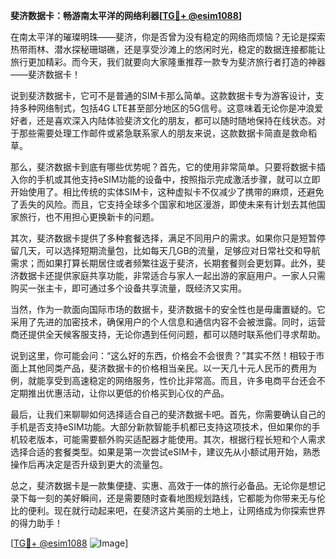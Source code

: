 **斐济数据卡：畅游南太平洋的网络利器[[TG💪+ @esim1088](https://t.me/s/esim1088)]**

在南太平洋的璀璨明珠——斐济，你是否曾为没有稳定的网络而烦恼？无论是探索热带雨林、潜水探秘珊瑚礁，还是享受沙滩上的悠闲时光，稳定的数据连接都能让旅行更加精彩。而今天，我们就要向大家隆重推荐一款专为斐济旅行者打造的神器——斐济数据卡！

说到斐济数据卡，它可不是普通的SIM卡那么简单。这款数据卡专为游客设计，支持多种网络制式，包括4G LTE甚至部分地区的5G信号。这意味着无论你是冲浪爱好者，还是喜欢深入内陆体验斐济文化的朋友，都可以随时随地保持在线状态。对于那些需要处理工作邮件或紧急联系家人的朋友来说，这款数据卡简直是救命稻草。

那么，斐济数据卡到底有哪些优势呢？首先，它的使用非常简单。只要将数据卡插入你的手机或其他支持eSIM功能的设备中，按照指示完成激活步骤，就可以立即开始使用了。相比传统的实体SIM卡，这种虚拟卡不仅减少了携带的麻烦，还避免了丢失的风险。而且，它支持全球多个国家和地区漫游，即使未来有计划去其他国家旅行，也不用担心更换新卡的问题。

其次，斐济数据卡提供了多种套餐选择，满足不同用户的需求。如果你只是短暂停留几天，可以选择短期流量包，比如每天几GB的流量，足够应对日常社交和导航需求；而如果打算长期居住或者频繁往返于斐济，长期套餐则会更划算。此外，斐济数据卡还提供家庭共享功能，非常适合与家人一起出游的家庭用户。一家人只需购买一张主卡，即可通过多个设备共享流量，既经济又实用。

当然，作为一款面向国际市场的数据卡，斐济数据卡的安全性也是毋庸置疑的。它采用了先进的加密技术，确保用户的个人信息和通信内容不会被泄露。同时，运营商还提供全天候客服支持，无论你遇到任何问题，都可以随时联系他们寻求帮助。

说到这里，你可能会问：“这么好的东西，价格会不会很贵？”其实不然！相较于市面上其他同类产品，斐济数据卡的价格相当亲民。以一天几十元人民币的费用为例，就能享受到高速稳定的网络服务，性价比非常高。而且，许多电商平台还会不定期推出优惠活动，让你以更低的价格买到心仪的产品。

最后，让我们来聊聊如何选择适合自己的斐济数据卡吧。首先，你需要确认自己的手机是否支持eSIM功能。大部分新款智能手机都已支持这项技术，但如果你的手机较老版本，可能需要额外购买适配器才能使用。其次，根据行程长短和个人需求选择合适的套餐类型。如果是第一次尝试eSIM卡，建议先从小额试用开始，熟悉操作后再决定是否升级到更大的流量包。

总之，斐济数据卡是一款集便捷、实惠、高效于一体的旅行必备品。无论你是想记录下每一刻的美好瞬间，还是需要随时查看地图规划路线，它都能为你带来无与伦比的便利。现在就行动起来吧，在斐济这片美丽的土地上，让网络成为你探索世界的得力助手！

[[TG💪+ @esim1088](https://t.me/s/esim1088) ![Image](https://i.postimg.cc/4NQfJmqS/Snipaste-2025-05-13-00-14-12.png)]